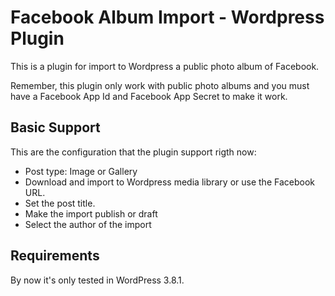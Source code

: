 Facebook Album Import - Wordpress Plugin
==================================================

This is a plugin for import to Wordpress a public photo album of Facebook.

Remember, this plugin only work with public photo albums and you must have a Facebook App Id and Facebook App Secret to make it work.

## Basic Support

This are the configuration that the plugin support rigth now:
- Post type: Image or Gallery
- Download and import to Wordpress media library or use the Facebook URL.
- Set the post title.
- Make the import publish or draft
- Select the author of the import


## Requirements
By now it's only tested in  WordPress 3.8.1.